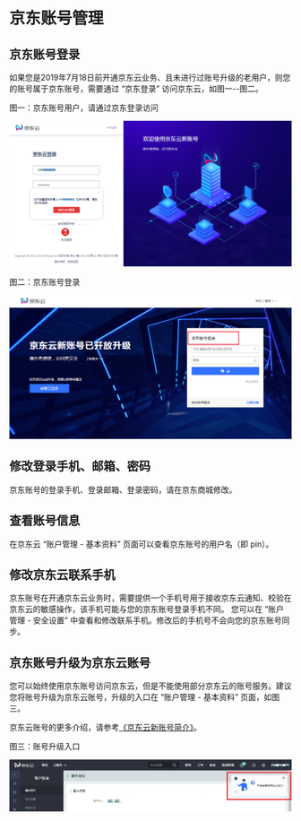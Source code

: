 # 京东账号管理

## 京东账号登录

如果您是2019年7月18日前开通京东云业务、且未进行过账号升级的老用户，则您的账号属于京东账号，需要通过 “京东登录” 访问京东云，如图一--图二。

图一：京东账号用户，请通过京东登录访问

![](../../../image/User/Account-Mgmt/login2.png)

图二：京东账号登录

![](../../../image/User/Account-Mgmt/log4.png)

## 修改登录手机、邮箱、密码

京东账号的登录手机、登录邮箱、登录密码，请在京东商城修改。

## 查看账号信息

在京东云 “账户管理 - 基本资料” 页面可以查看京东账号的用户名（即 pin）。

## 修改京东云联系手机

京东账号在开通京东云业务时，需要提供一个手机号用于接收京东云通知、校验在京东云的敏感操作，该手机可能与您的京东账号登录手机不同。
您可以在 “账户管理 - 安全设置” 中查看和修改联系手机。修改后的手机号不会向您的京东账号同步。

## 京东账号升级为京东云账号

您可以始终使用京东账号访问京东云，但是不能使用部分京东云的账号服务。建议您将账号升级为京东云账号，升级的入口在 “账户管理 - 基本资料” 页面，如图三。

京东云账号的更多介绍，请参考[《京东云新账号简介》](https://docs.jdcloud.com/cn/account-management/what-is-jdcloud-account)。

图三：账号升级入口

![](../../../image/User/Account-Mgmt/UC-Upgrade.png)
